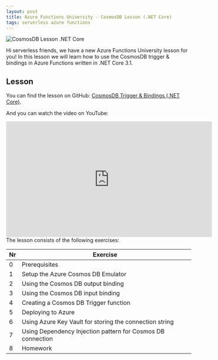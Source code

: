 ```yaml
---
layout: post
title: Azure Functions University - CosmosDB Lesson (.NET Core)
tags: serverless azure functions
---
```


<img class="u-max-full-width" itemprop="image" src="{{ site.url }}/assets/2021/02/07/AzureFunctionsUniversity_CosmosDB_Lesson_dotnetcore.png" alt="CosmosDB Lesson .NET Core">

Hi serverless friends, we have a new Azure Functions University lesson for you! In this lesson we will learn how to use the CosmosDB trigger & bindings in Azure Functions written in .NET Core 3.1.

<!--more-->

## Lesson

You can find the lesson on GitHub: [CosmosDB Trigger & Bindings (.NET Core)](https://github.com/marcduiker/azure-functions-university/blob/main/lessons/dotnetcore31/cosmosdb/README.md).

And you can watch the video on YouTube:

<iframe width="560" height="315" src="https://www.youtube.com/embed/h_vX3LrQ4l4" title="YouTube video player" frameborder="0" allow="accelerometer; autoplay; clipboard-write; encrypted-media; gyroscope; picture-in-picture" allowfullscreen></iframe>

<br>
The lesson consists of the following exercises:

|Nr|Exercise
|-|-
|0|Prerequisites
|1|Setup the Azure Cosmos DB Emulator
|2|Using the Cosmos DB output binding
|3|Using the Cosmos DB input binding
|4|Creating a Cosmos DB Trigger function
|5|Deploying to Azure
|6|Using Azure Key Vault for storing the connection string
|7|Using Dependency Injection pattern for Cosmos DB connection
|8|Homework